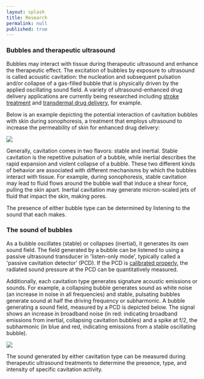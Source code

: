 ```yaml
---
layout: splash
title: Research
permalink: null
published: true
---
```


### Bubbles and therapeutic ultrasound ###
Bubbles may interact with tissue during therapeutic ultrasound and enhance the therapeutic effect. The excitation of bubbles by exposure to ultrasound is called acoustic cavitation: the nucleation and subsequent pulsation and/or collapse of a gas-filled bubble that is physically driven by the applied oscillating sound field. A variety of ultrasound-enhanced drug delivery applications are currently being researched including [stroke treatment](http://med.uc.edu/ultrasound/research#topic1) and [transdermal drug delivery](http://www.sciencedirect.com/science/article/pii/S0168365914005896), for example. 

Below is an example depicting the potential interaction of cavitation bubbles with skin during sonophoresis, a treatment that employs ultrasound to increase the permeability of skin for enhanced drug delivery:


![]({{site.baseurl}}https://github.com/richkylet/richkylet.github.io/blob/master/images/skin_cavitation.jpg?raw=true)

Generally, cavitation comes in two flavors: stable and inertial. Stable cavitation is the repetitive pulsation of a bubble, while inertial describes the rapid expansion and violent collapse of a bubble. These two different kinds of behavior are associated with different mechanisms by which the bubbles interact with tissue. For example, during sonophoresis, stable cavitation may lead to fluid flows around the bubble wall that induce a shear force, pulling the skin apart. Inertial cavitation may generate micron-scaled jets of fluid that impact the skin, making pores. 

The presence of either bubble type can be determined by listening to the sound that each makes. 


### The sound of bubbles ###

As a bubble oscillates (stable) or collapses (inertial), it generates its own sound field. The field generated by a bubble can be listened to using a passive ultrasound transducer in 'listen-only mode', typically called a 'passive cavitation detector' (PCD). If the PCD is [calibrated properly](http://scitation.aip.org/content/asa/journal/jasa/138/3/10.1121/1.4929620), the radiated sound pressure at the PCD can be quantitatively measured.  

Additionally, each cavitation type generates signature acoustic emissions or sounds. For example, a collapsing bubble generates sound as white noise (an increase in noise in all frequencies) and stable, pulsating bubbles generate sound at half the driving frequency or subharmonic. A bubble generating a sound field, measured by a PCD is depicted below. The signal shows an increase in broadband noise (in red: indicating broadband emissions from inertial, collapsing cavitation bubbles) and a spike at f/2, the subharmonic (in blue and red, indicating emissions from a stable oscillating bubble). 


![]({{site.baseurl}}https://github.com/richkylet/richkylet.github.io/blob/master/images/cavitationsound.jpg?raw=true)

The sound generated by either cavitation type can be measured during therapeutic ultrasound treatments to determine the presence, type, and intensity of specific cavitation activity. 